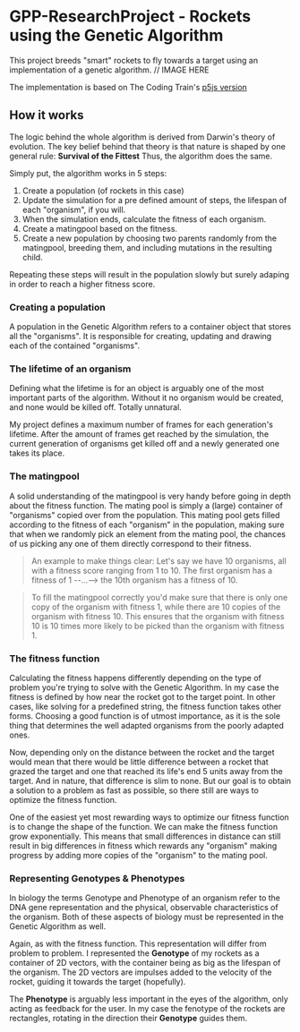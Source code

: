 # GPP-ResearchProject - Rockets using the Genetic Algorithm

This project breeds "smart" rockets to fly towards a target using an implementation of a genetic algorithm.
// IMAGE HERE

The implementation is based on The Coding Train's [p5js version](https://editor.p5js.org/codingtrain/sketches/o5PwECj42)

## How it works

The logic behind the whole algorithm is derived from Darwin's theory of evolution.
The key belief behind that theory is that nature is shaped by one general rule: **Survival of the Fittest**
Thus, the algorithm does the same. 

Simply put, the algorithm works in 5 steps:

1. Create a population (of rockets in this case)
2. Update the simulation for a pre defined amount of steps, the lifespan of each "organism", if you will.
3. When the simulation ends, calculate the fitness of each organism.
4. Create a matingpool based on the fitness.
5. Create a new population by choosing two parents randomly from the matingpool, breeding them, and including mutations in the resulting child.

Repeating these steps will result in the population slowly but surely adaping in order to reach a higher fitness score.

### Creating a population

A population in the Genetic Algorithm refers to a container object that stores all the "organisms". It is responsible for creating, updating and drawing each of the contained "organisms".

### The lifetime of an organism

Defining what the lifetime is for an object is arguably one of the most important parts of the algorithm. Without it no organism would be created, and none would be killed off. Totally unnatural.

My project defines a maximum number of frames for each generation's lifetime. After the amount of frames get reached by the simulation, the current generation of organisms get killed off and a newly generated one takes its place.

### The matingpool

A solid understanding of the matingpool is very handy before going in depth about the fitness function.
The mating pool is simply a (large) container of "organisms" copied over from the population.
This mating pool gets filled according to the fitness of each "organism" in the population, making sure that when we randomly pick an element from the mating pool, the chances of us picking any one of them directly correspond to their fitness.

> An example to make things clear: 
> Let's say we have 10 organisms, all with a fitness score ranging from 1 to 10.
> The first organism has a fitness of 1 --...--> the 10th organism has a fitness of 10.

> To fill the matingpool correctly you'd make sure that there is only one copy of the organism with fitness 1, while there are 10 copies of the organism with fitness 10.
> This ensures that the organism with fitness 10 is 10 times more likely to be picked than the organism with fitness 1.

### The fitness function

Calculating the fitness happens differently depending on the type of problem you're trying to solve with the Genetic Algorithm. 
In my case the fitness is defined by how near the rocket got to the target point.
In other cases, like solving for a predefined string, the fitness function takes other forms. Choosing a good function is of utmost importance, as it is the sole thing that determines the well adapted organisms from the poorly adapted ones.

Now, depending only on the distance between the rocket and the target would mean that there would be little difference between a rocket that grazed the target and one that reached its life's end 5 units away from the target. And in nature, that difference is slim to none. But our goal is to obtain a solution to a problem as fast as possible, so there still are ways to optimize the fitness function.

One of the easiest yet most rewarding ways to optimize our fitness function is to change the shape of the function. We can make the fitness function grow exponentially. This means that small differences in distance can still result in big differences in fitness which rewards any "organism" making progress by adding more copies of the "organism" to the mating pool.

### Representing Genotypes & Phenotypes

In biology the terms Genotype and Phenotype of an organism refer to the DNA gene representation and the physical, observable characteristics of the organism.
Both of these aspects of biology must be represented in the Genetic Algorithm as well.

Again, as with the fitness function. This representation will differ from problem to problem.
I represented the **Genotype** of my rockets as a container of 2D vectors, with the container being as big as the lifespan of the organism.
The 2D vectors are impulses added to the velocity of the rocket, guiding it towards the target (hopefully).

The **Phenotype** is arguably less important in the eyes of the algorithm, only acting as feedback for the user. In my case the fenotype of the rockets are rectangles, rotating in the direction their **Genotype** guides them.
